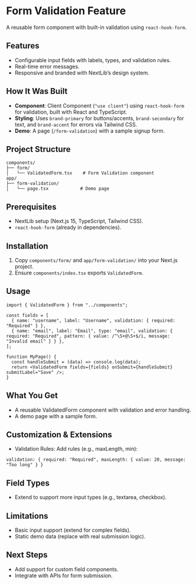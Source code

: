 # Form Validation Feature

A reusable form component with built-in validation using `react-hook-form`.

## Features
- Configurable input fields with labels, types, and validation rules.
- Real-time error messages.
- Responsive and branded with NextLib’s design system.

## How It Was Built
- **Component**: Client Component (`"use client"`) using `react-hook-form` for validation, built with React and TypeScript.
- **Styling**: Uses `brand-primary` for buttons/accents, `brand-secondary` for text, and `brand-accent` for errors via Tailwind CSS.
- **Demo**: A page (`/form-validation`) with a sample signup form.

## Project Structure
```
components/
├── form/
│   └── ValidatedForm.tsx    # Form Validation component
app/
├── form-validation/
│   └── page.tsx            # Demo page
```

## Prerequisites
- NextLib setup (Next.js 15, TypeScript, Tailwind CSS).
- `react-hook-form` (already in dependencies).

## Installation
1. Copy `components/form/` and `app/form-validation/` into your Next.js project.
2. Ensure `components/index.tsx` exports `ValidatedForm`.

## Usage
```tsx
import { ValidatedForm } from "../components";

const fields = [
  { name: "username", label: "Username", validation: { required: "Required" } },
  { name: "email", label: "Email", type: "email", validation: { required: "Required", pattern: { value: /^\S+@\S+$/i, message: "Invalid email" } } },
];

function MyPage() {
  const handleSubmit = (data) => console.log(data);
  return <ValidatedForm fields={fields} onSubmit={handleSubmit} submitLabel="Save" />;
}
```

## What You Get
- A reusable ValidatedForm component with validation and error handling.
- A demo page with a sample form.

## Customization & Extensions
- Validation Rules: Add rules (e.g., maxLength, min):
```tsx
validation: { required: "Required", maxLength: { value: 20, message: "Too long" } }
```

## Field Types
- Extend to support more input types (e.g., textarea, checkbox).

## Limitations
- Basic input support (extend for complex fields).
- Static demo data (replace with real submission logic).

## Next Steps
- Add support for custom field components.
- Integrate with APIs for form submission.